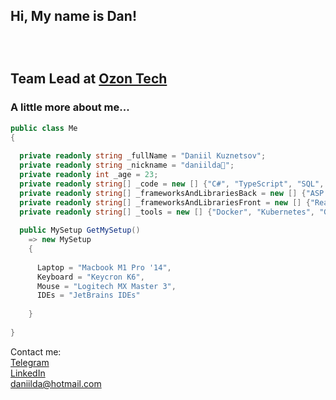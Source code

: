 <h2> Hi, My name is Dan! 
</br>
</br>
</br>
</br>Team Lead at <a href="https://ozon.dev/">Ozon Tech</a>

</br>

### A little more about me...  


```C#
public class Me
{
  
  private readonly string _fullName = "Daniil Kuznetsov";
  private readonly string _nickname = "daniilda🌈";
  private readonly int _age = 23;
  private readonly string[] _code = new [] {"C#", "TypeScript", "SQL", "Go", "HTML", "CSS"};
  private readonly string[] _frameworksAndLibrariesBack = new [] {"ASP.NET Core"};
  private readonly string[] _frameworksAndLibrariesFront = new [] {"React", "Blazor", "Vue"};
  private readonly string[] _tools = new [] {"Docker", "Kubernetes", "Git", "PostgreSQL", "MSSQL", "MongoDB", "gRPC", "Kafka", "Redis"};
  
  public MySetup GetMySetup()
    => new MySetup
    {
    
      Laptop = "Macbook M1 Pro '14",
      Keyboard = "Keycron K6",
      Mouse = "Logitech MX Master 3",
      IDEs = "JetBrains IDEs"  
      
    }
  
}
```

Contact me: </br>
[Telegram](https://t.me/daniilda)</br>
[LinkedIn](https://www.linkedin.com/in/daniilda/)</br>
daniilda@hotmail.com </br>



